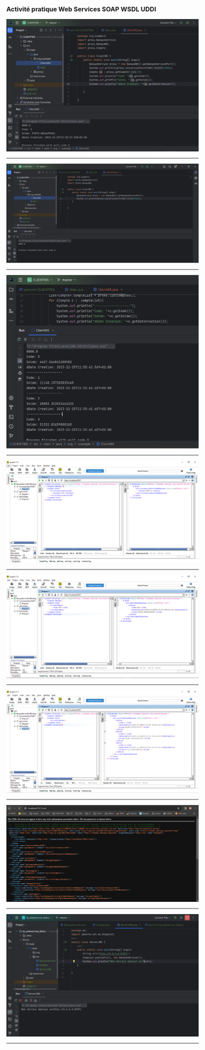 <h3>Activité pratique Web Services SOAP WSDL UDDI</h3>

<img src="Screenshots/Affichage Code_Solde_Date ClientWS.PNG">
<hr/>
<img src="Screenshots/ClientWS proxy.PNG">
<hr/>
<img src="Screenshots/CompteList ClienWS.PNG">
<hr/>
<img src="Screenshots/ConversionEuroToBinding.PNG">
<hr/>
<img src="Screenshots/getCompte.PNG">
<hr/>
<img src="Screenshots/listComptes.PNG">
<hr/>
<img src="Screenshots/Localhost 8787.PNG">
<hr/>
<img src="Screenshots/ServerJWS_deploye.PNG">
<hr/>
